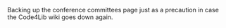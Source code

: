Backing up the conference committees page just as a precaution in case the Code4Lib wiki goes down again.
